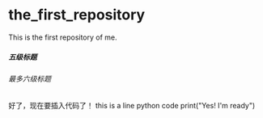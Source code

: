 # the_first_repository
This is the first repository of me.
##### 五级标题
###### 最多六级标题
好了，现在要插入代码了！
this is a line python code
print("Yes! I'm ready")
